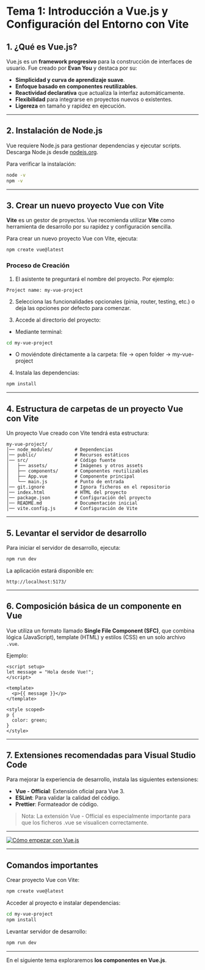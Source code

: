 # **Tema 1: Introducción a Vue.js y Configuración del Entorno con Vite**

## **1. ¿Qué es Vue.js?**

Vue.js es un **framework progresivo** para la construcción de interfaces de usuario. Fue creado por **Evan You** y destaca por su:

- **Simplicidad y curva de aprendizaje suave**.
- **Enfoque basado en componentes reutilizables**.
- **Reactividad declarativa** que actualiza la interfaz automáticamente.
- **Flexibilidad** para integrarse en proyectos nuevos o existentes.
- **Ligereza** en tamaño y rapidez en ejecución.

---

## **2. Instalación de Node.js**

Vue requiere Node.js para gestionar dependencias y ejecutar scripts. Descarga Node.js desde [nodejs.org](https://nodejs.org/).

Para verificar la instalación:

```sh
node -v
npm -v
```

---

## **3. Crear un nuevo proyecto Vue con Vite**

**Vite** es un gestor de proyectos. Vue recomienda utilizar **Vite** como herramienta de desarrollo por su rapidez y configuración sencilla.

Para crear un nuevo proyecto Vue con Vite, ejecuta:

```sh
npm create vue@latest
```

### Proceso de Creación

1. El asistente te preguntará el nombre del proyecto. Por ejemplo:

```
Project name: my-vue-project
```

2. Selecciona las funcionalidades opcionales (pinia, router, testing, etc.) o deja las opciones por defecto para comenzar.

3. Accede al directorio del proyecto:

- Mediante terminal:

```sh
cd my-vue-project
```

- O moviéndote diréctamente a la carpeta: file -> open folder -> my-vue-project

4. Instala las dependencias:

```sh
npm install
```

---

## **4. Estructura de carpetas de un proyecto Vue con Vite**

Un proyecto Vue creado con Vite tendrá esta estructura:

```
my-vue-project/
│── node_modules/        # Dependencias
│── public/              # Recursos estáticos
│── src/                 # Código fuente
│   ├── assets/          # Imágenes y otros assets
│   ├── components/      # Componentes reutilizables
│   ├── App.vue          # Componente principal
│   └── main.js          # Punto de entrada
│── git.ignore           # Ignora ficheros en el repositorio
│── index.html           # HTML del proyecto
│── package.json         # Configuración del proyecto
│── README.md            # Documentación inicial
│── vite.config.js       # Configuración de Vite
```

---

## **5. Levantar el servidor de desarrollo**

Para iniciar el servidor de desarrollo, ejecuta:

```sh
npm run dev
```

La aplicación estará disponible en:

```
http://localhost:5173/
```

---

## **6. Composición básica de un componente en Vue**

Vue utiliza un formato llamado **Single File Component (SFC)**, que combina lógica (JavaScript), template (HTML) y estilos (CSS) en un solo archivo `.vue`.

Ejemplo:

```vue
<script setup>
let message = "Hola desde Vue!";
</script>

<template>
  <p>{{ message }}</p>
</template>

<style scoped>
p {
  color: green;
}
</style>
```

---

## **7. Extensiones recomendadas para Visual Studio Code**

Para mejorar la experiencia de desarrollo, instala las siguientes extensiones:

- **Vue - Official**: Extensión oficial para Vue 3.
- **ESLint**: Para validar la calidad del código.
- **Prettier**: Formateador de código.

> Nota: La extensión Vue - Official es especialmente importante para que los ficheros .vue se visualicen correctamente.

---

[![Cómo empezar con Vue.js](https://img.youtube.com/vi/PqJeA7p2R-Y/0.jpg)](https://www.youtube.com/watch?v=PqJeA7p2R-Y&list=PLzA2VyZwsq_92Fnb4JEUnXUhSYfNHtcKx)

---

## Comandos importantes

Crear proyecto Vue con Vite:

```sh
npm create vue@latest
```

Acceder al proyecto e instalar dependencias:

```sh
cd my-vue-project
npm install
```

Levantar servidor de desarrollo:

```sh
npm run dev
```

---

En el siguiente tema exploraremos **los componentes en Vue.js**.

